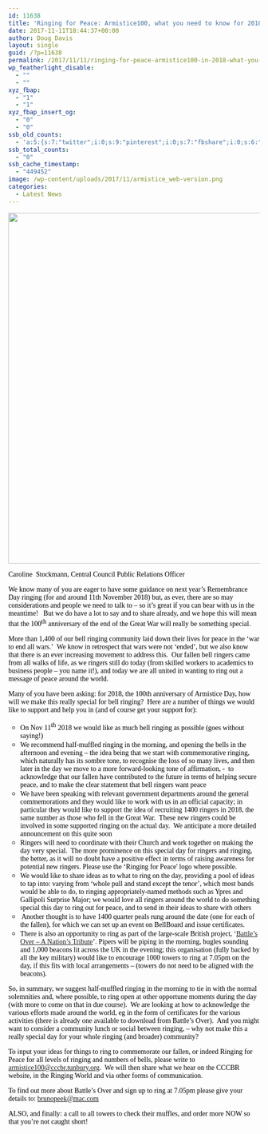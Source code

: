```yaml
---
id: 11638
title: 'Ringing for Peace: Armistice100, what you need to know for 2018'
date: 2017-11-11T18:44:37+00:00
author: Doug Davis
layout: single
guid: /?p=11638
permalink: /2017/11/11/ringing-for-peace-armistice100-in-2018-what-you-need-to-know/
wp_featherlight_disable:
  - ""
  - ""
xyz_fbap:
  - "1"
  - "1"
xyz_fbap_insert_og:
  - "0"
  - "0"
ssb_old_counts:
  - 'a:5:{s:7:"twitter";i:0;s:9:"pinterest";i:0;s:7:"fbshare";i:0;s:6:"reddit";i:0;s:6:"tumblr";N;}'
ssb_total_counts:
  - "0"
ssb_cache_timestamp:
  - "449452"
image: /wp-content/uploads/2017/11/armistice_web-version.png
categories:
  - Latest News
---
```

<img loading="lazy" class="aligncenter wp-image-11652 size-full" src="https://cccbr.org.uk/wp-content/uploads/2017/11/RFP-v27.png" alt="" width="2600" height="702" srcset="https://cccbr.org.uk/wp-content/uploads/2017/11/RFP-v27.png 2600w, https://cccbr.org.uk/wp-content/uploads/2017/11/RFP-v27-300x81.png 300w, https://cccbr.org.uk/wp-content/uploads/2017/11/RFP-v27-768x207.png 768w, https://cccbr.org.uk/wp-content/uploads/2017/11/RFP-v27-1024x276.png 1024w, https://cccbr.org.uk/wp-content/uploads/2017/11/RFP-v27-600x162.png 600w" sizes="(max-width: 2600px) 100vw, 2600px" />

<span style="color: #000000; font-family: Calibri;">Caroline  Stockmann, Central Council Public Relations Officer </span>

<span style="color: #000000; font-family: Calibri;">We know many of you are eager to have some guidance on next year’s Remembrance Day ringing (for and around 11th November 2018) but, as ever, there are so may considerations and people we need to talk to – so it’s great if you can bear with us in the meantime!   But we do have a lot to say and to share already, and we hope this will mean that the 100<sup><span style="font-size: small;">th</span></sup> anniversary of the end of the Great War will really be something special.</span>

<span style="color: #000000; font-family: Calibri;">More than 1,400 of our bell ringing community laid down their lives for peace in the ‘war to end all wars.’  We know in retrospect that wars were not ‘ended’, but we also know that there is an ever increasing movement to address this.  Our fallen bell ringers came from all walks of life, as we ringers still do today (from skilled workers to academics to business people – you name it!), and today we are all united in wanting to ring out a message of peace around the world.</span>

<span style="color: #000000; font-family: Calibri;">Many of you have been asking: for 2018, the 100th anniversary of Armistice Day, how will we make this really special for bell ringing?  Here are a number of things we would like to support and help you in (and of course get your support for):</span>

<ul style="list-style-type: circle;">
  <li>
    <span style="color: #000000;"><span style="font-family: Calibri;">On Nov 11<sup><span style="font-size: small;">th</span></sup> 2018 we would like as much bell ringing as possible (goes without saying!)</span></span>
  </li>
  <li>
    <span style="color: #000000;"><span style="font-family: Calibri;">We recommend half-muffled ringing in the morning, and opening the bells in the afternoon and evening – the idea being that we start with commemorative ringing, which naturally has its sombre tone, to recognise the loss of so many lives, and then later in the day we move to a more forward-looking tone of affirmation, -  to acknowledge that our fallen have contributed to the future in terms of helping secure peace, and to make the clear statement that bell ringers want peace</span></span>
  </li>
  <li>
    <span style="color: #000000;"><span style="font-family: Calibri;">We have been speaking with relevant government departments around the general commemorations and they would like to work with us in an official capacity; in particular they would like to support the idea of recruiting 1400 ringers in 2018, the same number as those who fell in the Great War.  These new ringers could be involved in some supported ringing on the actual day.  We anticipate a more detailed announcement on this quite soon</span></span>
  </li>
  <li>
    <span style="color: #000000;"><span style="font-family: Calibri;">Ringers will need to coordinate with their Church and work together on making the day very special.  The more prominence on this special day for ringers and ringing, the better, as it will no doubt have a positive effect in terms of raising awareness for potential new ringers. Please use the &#8216;Ringing for Peace&apos; logo where possible. </span></span>
  </li>
  <li>
    <span style="color: #000000;"><span style="font-family: Calibri;">We would like to share ideas as to what to ring on the day, providing a pool of ideas to tap into: varying from ‘whole pull and stand except the tenor’, which most bands would be able to do, to ringing appropriately-named methods such as Ypres and Gallipoli Surprise Major; we would love all ringers around the world to do something special this day to ring out for peace, and to send in their ideas to share with others</span></span>
  </li>
  <li>
    <span style="color: #000000;"><span style="font: 7pt 'Times New Roman'; margin: 0px; font-size-adjust: none; font-stretch: normal;"> </span><span style="font-family: Calibri;">Another thought is to have 1400 quarter peals rung around the date (one for each of the fallen), for which we can set up an event on BellBoard and issue certificates. </span></span>
  </li>
  <li>
    <span style="color: #000000;"><span style="font-family: Calibri;">There is also an opportunity to ring as part of the large-scale British project, ‘<a href="https://www.brunopeek.co.uk/wp-content/uploads/2018/08/Battle%E2%80%99s-Over-Guide.pdf" target="_blank" rel="noopener">Battle’s Over – A Nation’s Tribute</a>’. Pipers will be piping in the morning, bugles sounding and 1,000 beacons lit across the UK in the evening; this organisation (fully backed by all the key military) would like to encourage 1000 towers to ring at 7.05pm on the day, if this fits with local arrangements – (towers do not need to be aligned with the beacons).</span></span><s></s>
  </li>
</ul>

<span style="font-family: Calibri;"><span style="color: #000000;">So, in summary, we suggest half-muffled ringing in the morning to tie in with the normal solemnities and, where possible, to ring open at other opportune moments during the day (with more to come on that in due course).  We are looking at how to acknowledge the various efforts made around the world, eg in the form of certificates for the various activities (there is already one available to download from Battle’s Over).  And you might want to consider a community lunch or social between ringing, – why not make this a really special day for your whole ringing (and broader) community?  </span></span>

<span style="color: #000000; font-family: Calibri;">To input your ideas for things to ring to commemorate our fallen, or indeed Ringing for Peace for all levels of ringing and numbers of bells, please write to <a>armistice100@cccbr.tunbury.org</a>.  We will then share what we hear on the CCCBR website, in the Ringing World and via other forms of communication.</span>

<span style="color: #000000; font-family: Calibri;">To find out more about Battle’s Over and sign up to ring at 7.05pm please give your details to: <a>brunopeek@mac.com</a> </span>

<span style="color: #000000; font-family: Calibri;">ALSO, and finally: a call to all towers to check their muffles, and order more NOW so that you’re not caught short!</span>
